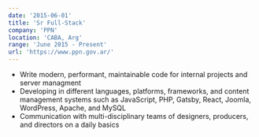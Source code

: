 ```yaml
---
date: '2015-06-01'
title: 'Sr Full-Stack'
company: 'PPN'
location: 'CABA, Arg'
range: 'June 2015 - Present'
url: 'https://www.ppn.gov.ar/'
---
```


- Write modern, performant, maintainable code for internal projects and server managment
- Developing in different languages, platforms, frameworks, and content management systems such as JavaScript, PHP, Gatsby, React, Joomla, WordPress, Apache, and MySQL
- Communication with multi-disciplinary teams of designers, producers, and directors on a daily basics